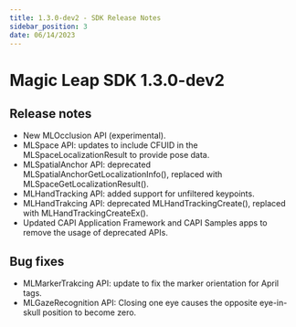 ```yaml
---
title: 1.3.0-dev2 - SDK Release Notes
sidebar_position: 3
date: 06/14/2023
---
```


# Magic Leap SDK 1.3.0-dev2

## Release notes

- New MLOcclusion API (experimental).
- MLSpace API: updates to include CFUID in the MLSpaceLocalizationResult to provide pose data.
- MLSpatialAnchor API: deprecated MLSpatialAnchorGetLocalizationInfo(), replaced with MLSpaceGetLocalizationResult().
- MLHandTracking API: added support for unfiltered keypoints.
- MLHandTrakcing API: deprecated MLHandTrackingCreate(), replaced with MLHandTrackingCreateEx().
- Updated CAPI Application Framework and CAPI Samples apps to remove the usage of deprecated APIs.

## Bug fixes

- MLMarkerTrakcing API: update to fix the marker orientation for April tags.
- MLGazeRecognition API: Closing one eye causes the opposite eye-in-skull position to become zero.